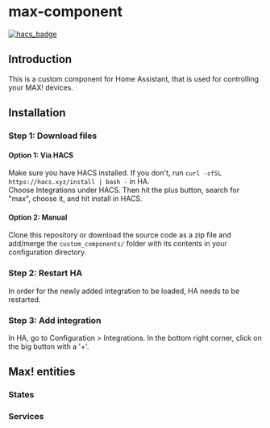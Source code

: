 # max-component
[![hacs_badge](https://img.shields.io/badge/HACS-Default-orange.svg)](https://github.com/custom-components/hacs)
## Introduction
This is a custom component for Home Assistant, that is used for controlling your MAX! devices.

## Installation

### Step 1: Download files

#### Option 1: Via HACS

Make sure you have HACS installed. If you don't, run `curl -sfSL https://hacs.xyz/install | bash -` in HA.  
Choose Integrations under HACS. Then hit the plus button, search for "max", choose it, and hit install in HACS.

#### Option 2: Manual
Clone this repository or download the source code as a zip file and add/merge the `custom_components/` folder with its contents in your configuration directory.


### Step 2: Restart HA
In order for the newly added integration to be loaded, HA needs to be restarted.

### Step 3: Add integration
In HA, go to Configuration > Integrations.
In the bottom right corner, click on the big button with a '+'.


## Max! entities


### States


### Services

